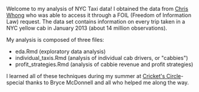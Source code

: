 Welcome to my analysis of NYC Taxi data! I obtained the data from [Chris Whong](http://chriswhong.com/open-data/foil_nyc_taxi/) who was able to access it through a FOIL (Freedom of Information Law) request. The data set contains information on every trip taken in a NYC yellow cab in January 2013 (about 14 million observations). 

My analysis is composed of three files:   
* eda.Rmd (exploratory data analysis)  
* individual_taxis.Rmd (analysis of individual cab drivers, or "cabbies")  
* profit_strategies.Rmd (analysis of cabbie revenue and profit strategies)   

I learned all of these techniques during my summer at [Cricket's Circle](cricketscircle.com)- special thanks to Bryce McDonnell and all who helped me along the way.